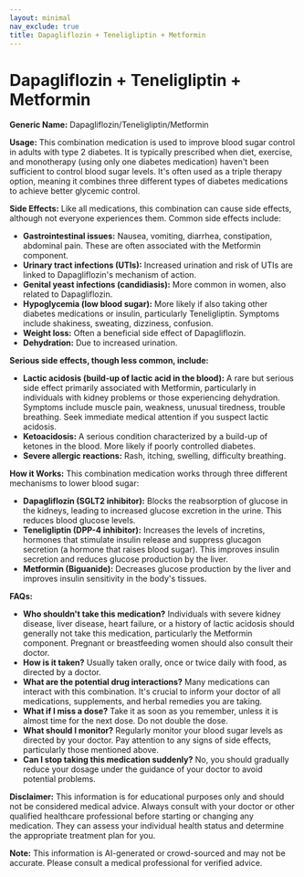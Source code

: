```yaml
---
layout: minimal
nav_exclude: true
title: Dapagliflozin + Teneligliptin + Metformin
---
```


# Dapagliflozin + Teneligliptin + Metformin

**Generic Name:** Dapagliflozin/Teneligliptin/Metformin

**Usage:** This combination medication is used to improve blood sugar control in adults with type 2 diabetes. It is typically prescribed when diet, exercise, and monotherapy (using only one diabetes medication) haven't been sufficient to control blood sugar levels.  It's often used as a triple therapy option, meaning it combines three different types of diabetes medications to achieve better glycemic control.

**Side Effects:**  Like all medications, this combination can cause side effects, although not everyone experiences them. Common side effects include:

* **Gastrointestinal issues:** Nausea, vomiting, diarrhea, constipation, abdominal pain.  These are often associated with the Metformin component.
* **Urinary tract infections (UTIs):** Increased urination and risk of UTIs are linked to Dapagliflozin's mechanism of action.
* **Genital yeast infections (candidiasis):**  More common in women, also related to Dapagliflozin.
* **Hypoglycemia (low blood sugar):** More likely if also taking other diabetes medications or insulin, particularly Teneligliptin.  Symptoms include shakiness, sweating, dizziness, confusion.
* **Weight loss:**  Often a beneficial side effect of Dapagliflozin.
* **Dehydration:** Due to increased urination.


**Serious side effects, though less common, include:**

* **Lactic acidosis (build-up of lactic acid in the blood):** A rare but serious side effect primarily associated with Metformin, particularly in individuals with kidney problems or those experiencing dehydration.  Symptoms include muscle pain, weakness, unusual tiredness, trouble breathing.  Seek immediate medical attention if you suspect lactic acidosis.
* **Ketoacidosis:**  A serious condition characterized by a build-up of ketones in the blood. More likely if poorly controlled diabetes.
* **Severe allergic reactions:** Rash, itching, swelling, difficulty breathing.


**How it Works:** This combination medication works through three different mechanisms to lower blood sugar:

* **Dapagliflozin (SGLT2 inhibitor):** Blocks the reabsorption of glucose in the kidneys, leading to increased glucose excretion in the urine. This reduces blood glucose levels.
* **Teneligliptin (DPP-4 inhibitor):** Increases the levels of incretins, hormones that stimulate insulin release and suppress glucagon secretion (a hormone that raises blood sugar).  This improves insulin secretion and reduces glucose production by the liver.
* **Metformin (Biguanide):** Decreases glucose production by the liver and improves insulin sensitivity in the body's tissues.


**FAQs:**

* **Who shouldn't take this medication?**  Individuals with severe kidney disease, liver disease, heart failure, or a history of lactic acidosis should generally not take this medication, particularly the Metformin component. Pregnant or breastfeeding women should also consult their doctor.
* **How is it taken?**  Usually taken orally, once or twice daily with food, as directed by a doctor.
* **What are the potential drug interactions?**  Many medications can interact with this combination.  It's crucial to inform your doctor of all medications, supplements, and herbal remedies you are taking.
* **What if I miss a dose?** Take it as soon as you remember, unless it is almost time for the next dose. Do not double the dose.
* **What should I monitor?**  Regularly monitor your blood sugar levels as directed by your doctor.  Pay attention to any signs of side effects, particularly those mentioned above.
* **Can I stop taking this medication suddenly?**  No, you should gradually reduce your dosage under the guidance of your doctor to avoid potential problems.


**Disclaimer:** This information is for educational purposes only and should not be considered medical advice. Always consult with your doctor or other qualified healthcare professional before starting or changing any medication.  They can assess your individual health status and determine the appropriate treatment plan for you.


**Note:** This information is AI-generated or crowd-sourced and may not be accurate. Please consult a medical professional for verified advice.